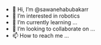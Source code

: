 - 👋 Hi, I’m @sawanehabubakarr
- 👀 I’m interested in robotics
- 🌱 I’m currently learning ...
- 💞️ I’m looking to collaborate on ...
- 📫 How to reach me ...

<!---
sawanehabubakarr/sawanehabubakarr is a ✨ special ✨ repository because its `README.md` (this file) appears on your GitHub profile.
You can click the Preview link to take a look at your changes.
--->
